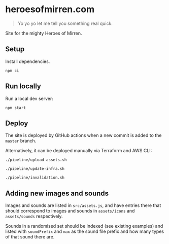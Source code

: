 # heroesofmirren.com

> Yo yo yo let me tell you something real quick.

Site for the mighty Heroes of Mirren.


## Setup

Install dependencies.

```shell
npm ci
```


## Run locally

Run a local dev server:

```shell
npm start
```

## Deploy

The site is deployed by GitHub actions when a new commit is added to the
`master` branch.

Alternatively, it can be deployed manually via Terraform and AWS CLI:

```
./pipeline/upload-assets.sh

./pipeline/update-infra.sh

./pipeline/invalidation.sh
```


## Adding new images and sounds

Images and sounds are listed in `src/assets.js`, and have entries there that
should correspond to images and sounds in `assets/icons` and `assets/sounds`
respectively.

Sounds in a randomised set should be indexed (see existing 
examples) and listed with `soundPrefix` and `max` as the sound file prefix and
how many types of that sound there are.
